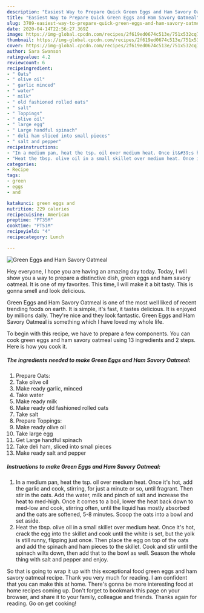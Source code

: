 ```yaml
---
description: "Easiest Way to Prepare Quick Green Eggs and Ham Savory Oatmeal"
title: "Easiest Way to Prepare Quick Green Eggs and Ham Savory Oatmeal"
slug: 3709-easiest-way-to-prepare-quick-green-eggs-and-ham-savory-oatmeal
date: 2020-04-14T22:56:27.369Z
image: https://img-global.cpcdn.com/recipes/2f619ed0674c513e/751x532cq70/green-eggs-and-ham-savory-oatmeal-recipe-main-photo.jpg
thumbnail: https://img-global.cpcdn.com/recipes/2f619ed0674c513e/751x532cq70/green-eggs-and-ham-savory-oatmeal-recipe-main-photo.jpg
cover: https://img-global.cpcdn.com/recipes/2f619ed0674c513e/751x532cq70/green-eggs-and-ham-savory-oatmeal-recipe-main-photo.jpg
author: Sara Swanson
ratingvalue: 4.2
reviewcount: 6
recipeingredient:
- " Oats"
- " olive oil"
- " garlic minced"
- " water"
- " milk"
- " old fashioned rolled oats"
- " salt"
- " Toppings"
- " olive oil"
- " large egg"
- " Large handful spinach"
- " deli ham sliced into small pieces"
- " salt and pepper"
recipeinstructions:
- "In a medium pan, heat the tsp. oil over medium heat. Once it&#39;s hot, add the garlic and cook, stirring, for just a minute or so, until fragrant. Then stir in the oats. Add the water, milk and pinch of salt and increase the heat to med-high. Once it comes to a boil, lower the heat back down to med-low and cook, stirring often, until the liquid has mostly absorbed and the oats are softened, 5-8 minutes. Scoop the oats into a bowl and set aside."
- "Heat the tbsp. olive oil in a small skillet over medium heat. Once it&#39;s hot, crack the egg into the skillet and cook until the white is set, but the yolk is still runny, flipping just once. Then place the egg on top of the oats and add the spinach and ham pieces to the skillet. Cook and stir until the spinach wilts down, then add that to the bowl as well. Season the whole thing with salt and pepper and enjoy."
categories:
- Recipe
tags:
- green
- eggs
- and

katakunci: green eggs and 
nutrition: 229 calories
recipecuisine: American
preptime: "PT35M"
cooktime: "PT51M"
recipeyield: "4"
recipecategory: Lunch

---
```



![Green Eggs and Ham Savory Oatmeal](https://img-global.cpcdn.com/recipes/2f619ed0674c513e/751x532cq70/green-eggs-and-ham-savory-oatmeal-recipe-main-photo.jpg)

Hey everyone, I hope you are having an amazing day today. Today, I will show you a way to prepare a distinctive dish, green eggs and ham savory oatmeal. It is one of my favorites. This time, I will make it a bit tasty. This is gonna smell and look delicious.

Green Eggs and Ham Savory Oatmeal is one of the most well liked of recent trending foods on earth. It is simple, it's fast, it tastes delicious. It is enjoyed by millions daily. They're nice and they look fantastic. Green Eggs and Ham Savory Oatmeal is something which I have loved my whole life.




To begin with this recipe, we have to prepare a few components. You can cook green eggs and ham savory oatmeal using 13 ingredients and 2 steps. Here is how you cook it.

<!--inarticleads1-->

##### The ingredients needed to make Green Eggs and Ham Savory Oatmeal:

1. Prepare  Oats:
1. Take  olive oil
1. Make ready  garlic, minced
1. Take  water
1. Make ready  milk
1. Make ready  old fashioned rolled oats
1. Take  salt
1. Prepare  Toppings:
1. Make ready  olive oil
1. Take  large egg
1. Get  Large handful spinach
1. Take  deli ham, sliced into small pieces
1. Make ready  salt and pepper




<!--inarticleads2-->

##### Instructions to make Green Eggs and Ham Savory Oatmeal:

1. In a medium pan, heat the tsp. oil over medium heat. Once it&#39;s hot, add the garlic and cook, stirring, for just a minute or so, until fragrant. Then stir in the oats. Add the water, milk and pinch of salt and increase the heat to med-high. Once it comes to a boil, lower the heat back down to med-low and cook, stirring often, until the liquid has mostly absorbed and the oats are softened, 5-8 minutes. Scoop the oats into a bowl and set aside.
1. Heat the tbsp. olive oil in a small skillet over medium heat. Once it&#39;s hot, crack the egg into the skillet and cook until the white is set, but the yolk is still runny, flipping just once. Then place the egg on top of the oats and add the spinach and ham pieces to the skillet. Cook and stir until the spinach wilts down, then add that to the bowl as well. Season the whole thing with salt and pepper and enjoy.




So that is going to wrap it up with this exceptional food green eggs and ham savory oatmeal recipe. Thank you very much for reading. I am confident that you can make this at home. There's gonna be more interesting food at home recipes coming up. Don't forget to bookmark this page on your browser, and share it to your family, colleague and friends. Thanks again for reading. Go on get cooking!
